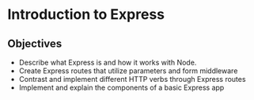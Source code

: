 # Introduction to Express

## Objectives
* Describe what Express is and how it works with Node.
* Create Express routes that utilize parameters and form middleware
* Contrast and implement different HTTP verbs through Express routes
* Implement and explain the components of a basic Express app